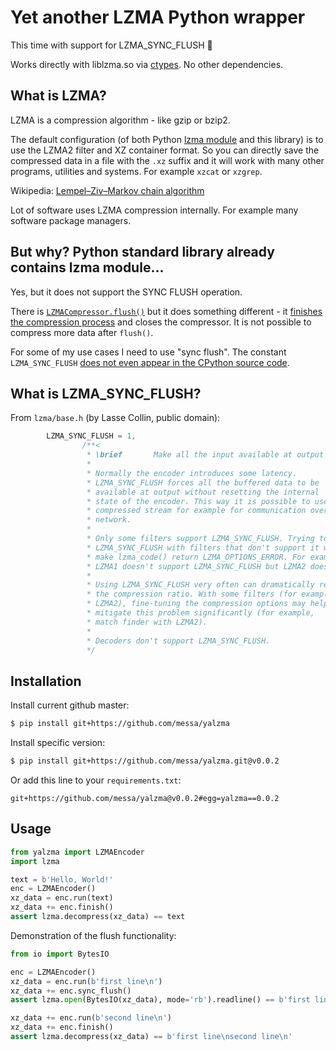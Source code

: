 Yet another LZMA Python wrapper
===============================

This time with support for LZMA_SYNC_FLUSH :tada:

Works directly with liblzma.so via [ctypes](https://docs.python.org/3/library/ctypes.html).
No other dependencies.


What is LZMA?
-------------

LZMA is a compression algorithm - like gzip or bzip2.

The default configuration (of both Python [lzma module](https://docs.python.org/3/library/lzma.html) and this library)
is to use the LZMA2 filter and XZ container format.
So you can directly save the compressed data in a file with the `.xz` suffix and it will work with many other
programs, utilities and systems. For example `xzcat` or `xzgrep`.

Wikipedia: [Lempel–Ziv–Markov chain algorithm](https://en.wikipedia.org/wiki/Lempel%E2%80%93Ziv%E2%80%93Markov_chain_algorithm)

Lot of software uses LZMA compression internally. For example many software package managers.


But why? Python standard library already contains lzma module…
--------------------------------------------------------------

Yes, but it does not support the SYNC FLUSH operation.

There is [`LZMACompressor.flush()`](https://docs.python.org/3/library/lzma.html#lzma.LZMACompressor.flush)
but it does something different - it
[finishes the compression process](https://github.com/python/cpython/blob/0353b4eaaf451ad463ce7eb3074f6b62d332f401/Modules/_lzmamodule.c#L568)
and closes the compressor.
It is not possible to compress more data after `flush()`.

For some of my use cases I need to use "sync flush". The constant `LZMA_SYNC_FLUSH`
[does not even appear in the CPython source code](https://github.com/python/cpython/search?q=LZMA_SYNC_FLUSH&unscoped_q=LZMA_SYNC_FLUSH).


What is LZMA_SYNC_FLUSH?
------------------------

From `lzma/base.h` (by Lasse Collin, public domain):

```c
        LZMA_SYNC_FLUSH = 1,
                /**<
                 * \brief       Make all the input available at output
                 *
                 * Normally the encoder introduces some latency.
                 * LZMA_SYNC_FLUSH forces all the buffered data to be
                 * available at output without resetting the internal
                 * state of the encoder. This way it is possible to use
                 * compressed stream for example for communication over
                 * network.
                 *
                 * Only some filters support LZMA_SYNC_FLUSH. Trying to use
                 * LZMA_SYNC_FLUSH with filters that don't support it will
                 * make lzma_code() return LZMA_OPTIONS_ERROR. For example,
                 * LZMA1 doesn't support LZMA_SYNC_FLUSH but LZMA2 does.
                 *
                 * Using LZMA_SYNC_FLUSH very often can dramatically reduce
                 * the compression ratio. With some filters (for example,
                 * LZMA2), fine-tuning the compression options may help
                 * mitigate this problem significantly (for example,
                 * match finder with LZMA2).
                 *
                 * Decoders don't support LZMA_SYNC_FLUSH.
                 */
```


Installation
------------

Install current github master:

```sh
$ pip install git+https://github.com/messa/yalzma
```

Install specific version:

```sh
$ pip install git+https://github.com/messa/yalzma.git@v0.0.2
```

Or add this line to your `requirements.txt`:

```
git+https://github.com/messa/yalzma@v0.0.2#egg=yalzma==0.0.2
```


Usage
-----

```python
from yalzma import LZMAEncoder
import lzma

text = b'Hello, World!'
enc = LZMAEncoder()
xz_data = enc.run(text)
xz_data += enc.finish()
assert lzma.decompress(xz_data) == text
```

Demonstration of the flush functionality:

```python
from io import BytesIO

enc = LZMAEncoder()
xz_data = enc.run(b'first line\n')
xz_data += enc.sync_flush()
assert lzma.open(BytesIO(xz_data), mode='rb').readline() == b'first line\n'

xz_data += enc.run(b'second line\n')
xz_data += enc.finish()
assert lzma.decompress(xz_data) == b'first line\nsecond line\n'
```
